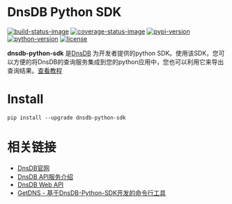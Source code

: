 # DnsDB Python SDK

[![build-status-image]][travis]
[![coverage-status-image]][codecov]
[![pypi-version]][pypi]
[![python-version]][pypi]
[![license]][pypi]

**dnsdb-python-sdk** 是[DnsDB](https://dnsdb.io) 为开发者提供的python SDK。使用该SDK，您可以方便的将DnsDB的查询服务集成到您的python应用中，您也可以利用它来导出查询结果。[查看教程](https://github.com/dnsdb-team/dnsdb-python-sdk/wiki/Tutorials)

# Install

```shell
pip install --upgrade dnsdb-python-sdk
```

# 相关链接
* [DnsDB官网](https://dnsdb.io)
* [DnsDB API服务介绍](https://dnsdb.io/apiservice)
* [DnsDB Web API](https://dnsdb.io/apidoc/)
* [GetDNS - 基于DnsDB-Python-SDK开发的命令行工具](https://getdns.dnsdb.io)

[build-status-image]: https://img.shields.io/travis/dnsdb-team/dnsdb-python-sdk/master.svg
[travis]: https://travis-ci.org/dnsdb-team/dnsdb-python-sdk
[coverage-status-image]: https://img.shields.io/codecov/c/github/dnsdb-team/dnsdb-python-sdk/master.svg
[codecov]: http://codecov.io/github/dnsdb-team/dnsdb-python-sdk?branch=master
[pypi-version]: https://img.shields.io/pypi/v/dnsdb-python-sdk.svg
[pypi]: https://pypi.python.org/pypi/dnsdb-python-sdk
[python-version]: https://img.shields.io/pypi/pyversions/dnsdb-python-sdk.svg
[license]: https://img.shields.io/pypi/l/dnsdb-python-sdk.svg